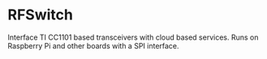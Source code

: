 RFSwitch
========

Interface TI CC1101 based transceivers with cloud based services. Runs on Raspberry Pi and other boards with a SPI interface. 
